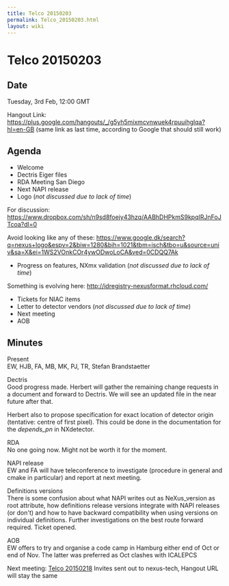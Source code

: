 ```yaml
---
title: Telco 20150203
permalink: Telco_20150203.html
layout: wiki
---
```

Telco 20150203
==============

Date
----

Tuesday, 3rd Feb, 12:00 GMT

Hangout Link:
<https://plus.google.com/hangouts/_/g5yh5mixmcvnwuek4rpuuihglqa?hl=en-GB>
(same link as last time, according to Google that should still work)

Agenda
------

-   Welcome
-   Dectris Eiger files
-   RDA Meeting San Diego
-   Next NAPI release
-   Logo (*not discussed due to lack of time*)

  
  
For discussion:
<https://www.dropbox.com/sh/n9sd8foejy43hzq/AABhDHPkmS9kpqIRJnFoJTcoa?dl=0>

Avoid looking like any of these:
<https://www.google.dk/search?q=nexus+logo&espv=2&biw=1280&bih=1021&tbm=isch&tbo=u&source=univ&sa=X&ei=1WS2VOnkCOr4ywODwoLoCA&ved=0CDQQ7Ak>

-   Progress on features, NXmx validation (*not discussed due to lack of
    time*)

  
  
Something is evolving here: <http://idregistry-nexusformat.rhcloud.com/>

-   Tickets for NIAC items
-   Letter to detector vendors (*not discussed due to lack of time*)
-   Next meeting
-   AOB

Minutes
-------

Present  
EW, HJB, FA, MB, MK, PJ, TR, Stefan Brandstaetter

<!-- -->

Dectris  
Good progress made. Herbert will gather the remaining change requests in
a document and forward to Dectris. We will see an updated file in the
near future after that.

Herbert also to propose specification for exact location of detector
origin (tentative: centre of first pixel). This could be done in the
documentation for the *depends\_pn* in NXdetector.

<!-- -->

RDA  
No one going now. Might not be worth it for the moment.

<!-- -->

NAPI release  
EW and FA will have teleconference to investigate (procedure in general
and cmake in particular) and report at next meeting.

<!-- -->

Definitions versions  
There is some confusion about what NAPI writes out as NeXus\_version as
root attribute, how definitions release versions integrate with NAPI
releases (or don't) and how to have backward compatibility when using
versions on individual definitions. Further investigations on the best
route forward required. Ticket opened.

<!-- -->

AOB  
EW offers to try and organise a code camp in Hamburg either end of Oct
or end of Nov. The latter was preferred as Oct clashes with ICALEPCS

Next meeting: [Telco 20150218](Telco_20150218.html "wikilink") Invites sent out to nexus-tech, Hangout URL will stay the same  
